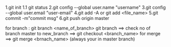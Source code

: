 1.git init
1.1 git status
2.git config --global user.name "username"
3.git config --global user.email "user-email"
4.git add -A or git add <file_name>
5.git commit -m"commit msg"
6.git push origin master

for branch :
git branch <name_of_branch>
git branch ==> check no of branch
master to new_branch ==> git checkout <branch_name>
for merge ==> git merge <brnach_name> (always your in master branch)